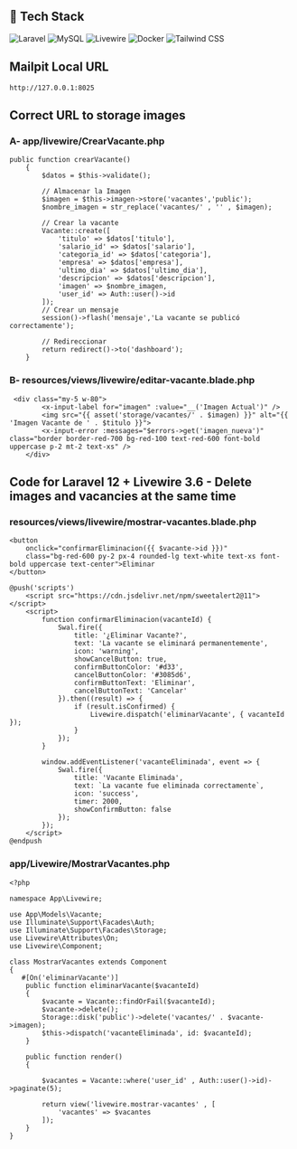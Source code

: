 ## 🚀 Tech Stack

![Laravel](https://img.shields.io/badge/Laravel-FF2D20?style=for-the-badge&logo=laravel&logoColor=white)
![MySQL](https://img.shields.io/badge/MySQL-4479A1?style=for-the-badge&logo=mysql&logoColor=white)
![Livewire](https://img.shields.io/badge/Livewire-4E5D94?style=for-the-badge&logo=laravel&logoColor=white)
![Docker](https://img.shields.io/badge/Docker-2496ED?style=for-the-badge&logo=docker&logoColor=white)
![Tailwind CSS](https://img.shields.io/badge/TailwindCSS-06B6D4?style=for-the-badge&logo=tailwind-css&logoColor=white)

## Mailpit Local URL
```
http://127.0.0.1:8025
```
## Correct URL to storage images
### A- app/livewire/CrearVacante.php
```
public function crearVacante()
    {
        $datos = $this->validate();    

        // Almacenar la Imagen
        $imagen = $this->imagen->store('vacantes','public');
        $nombre_imagen = str_replace('vacantes/' , '' , $imagen);
        
        // Crear la vacante
        Vacante::create([
            'titulo' => $datos['titulo'],
            'salario_id' => $datos['salario'],
            'categoria_id' => $datos['categoria'],
            'empresa' => $datos['empresa'],
            'ultimo_dia' => $datos['ultimo_dia'],
            'descripcion' => $datos['descripcion'],
            'imagen' => $nombre_imagen,
            'user_id' => Auth::user()->id
        ]);
        // Crear un mensaje
        session()->flash('mensaje','La vacante se publicó correctamente');

        // Redireccionar 
        return redirect()->to('dashboard');
    }
```
### B- resources/views/livewire/editar-vacante.blade.php
```
 <div class="my-5 w-80">
        <x-input-label for="imagen" :value="__('Imagen Actual')" />
        <img src="{{ asset('storage/vacantes/' . $imagen) }}" alt="{{ 'Imagen Vacante de ' . $titulo }}">
        <x-input-error :messages="$errors->get('imagen_nueva')" class="border border-red-700 bg-red-100 text-red-600 font-bold uppercase p-2 mt-2 text-xs" />
    </div>
```

## Code for Laravel 12 + Livewire 3.6 - Delete images and vacancies at the same time
### resources/views/livewire/mostrar-vacantes.blade.php
```
<button 
    onclick="confirmarEliminacion({{ $vacante->id }})"
    class="bg-red-600 py-2 px-4 rounded-lg text-white text-xs font-bold uppercase text-center">Eliminar
</button>
```
```
@push('scripts')
    <script src="https://cdn.jsdelivr.net/npm/sweetalert2@11"></script>
    <script>
        function confirmarEliminacion(vacanteId) {
            Swal.fire({
                title: '¿Eliminar Vacante?',
                text: 'La vacante se eliminará permanentemente',
                icon: 'warning',
                showCancelButton: true,
                confirmButtonColor: '#d33',
                cancelButtonColor: '#3085d6',
                confirmButtonText: 'Eliminar',
                cancelButtonText: 'Cancelar'
            }).then((result) => {
                if (result.isConfirmed) {
                    Livewire.dispatch('eliminarVacante', { vacanteId });
                }
            });
        }
    
        window.addEventListener('vacanteEliminada', event => {
            Swal.fire({
                title: 'Vacante Eliminada',
                text: `La vacante fue eliminada correctamente`,
                icon: 'success',
                timer: 2000,
                showConfirmButton: false
            });
        });
    </script>
@endpush
```
### app/Livewire/MostrarVacantes.php
```
<?php

namespace App\Livewire;

use App\Models\Vacante;
use Illuminate\Support\Facades\Auth;
use Illuminate\Support\Facades\Storage;
use Livewire\Attributes\On;
use Livewire\Component;

class MostrarVacantes extends Component
{
   #[On('eliminarVacante')]
    public function eliminarVacante($vacanteId)
    {
        $vacante = Vacante::findOrFail($vacanteId);
        $vacante->delete();
        Storage::disk('public')->delete('vacantes/' . $vacante->imagen);
        $this->dispatch('vacanteEliminada', id: $vacanteId);
    }

    public function render()
    {

        $vacantes = Vacante::where('user_id' , Auth::user()->id)->paginate(5);

        return view('livewire.mostrar-vacantes' , [
            'vacantes' => $vacantes
        ]);
    }
}
```
